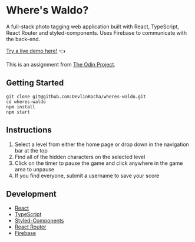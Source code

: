 # Where's Waldo?

A full-stack photo tagging web application built with React, TypeScript, React Router and styled-components. Uses Firebase to communicate with the back-end.

[Try a live demo here!](https://devlinrocha.github.io/wheres-waldo/) 👈

This is an assignment from [The Odin Project](https://www.theodinproject.com/).

## Getting Started

```
git clone git@github.com:DevlinRocha/wheres-waldo.git
cd wheres-waldo
npm install
npm start
```

## Instructions

1. Select a level from either the home page or drop down in the navigation bar at the top
2. Find all of the hidden characters on the selected level
3. Click on the timer to pause the game and click anywhere in the game area to unpause
4. If you find everyone, submit a username to save your score

## Development

- [React](https://reactjs.org/)
- [TypeScript](https://www.typescriptlang.org/)
- [Styled-Components](https://styled-components.com/)
- [React Router](https://reactrouter.com/)
- [Firebase](https://firebase.google.com/)
